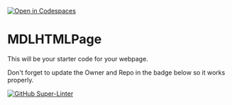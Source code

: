 [![Open in Codespaces](https://classroom.github.com/assets/launch-codespace-7f7980b617ed060a017424585567c406b6ee15c891e84e1186181d67ecf80aa0.svg)](https://classroom.github.com/open-in-codespaces?assignment_repo_id=11867288)
# MDLHTMLPage

This will be your starter code for your webpage.

Don't forget to update the Owner and Repo in the badge below so it works properly.

[![GitHub Super-Linter](https://github.com/<SHH-ICS>/<mdl-html-page-Noah-Zwolak>/workflows/Lint%20Code%20Base/badge.svg)](https://github.com/marketplace/actions/super-linter)
